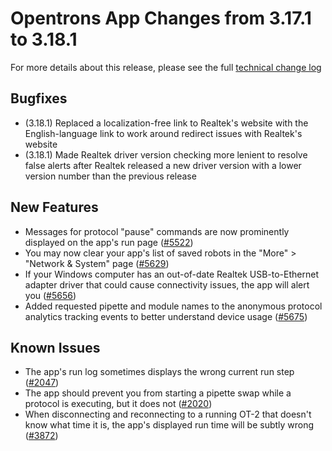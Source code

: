 # Opentrons App Changes from 3.17.1 to 3.18.1

For more details about this release, please see the full [technical change
log][changelog]

[changelog]: https://github.com/Opentrons/opentrons/blob/edge/CHANGELOG.md

## Bugfixes

- (3.18.1) Replaced a localization-free link to Realtek's website with the English-language link to work around redirect issues with Realtek's website
- (3.18.1) Made Realtek driver version checking more lenient to resolve false alerts after Realtek released a new driver version with a lower version number than the previous release

## New Features

- Messages for protocol "pause" commands are now prominently displayed on the app's run page ([#5522][])
- You may now clear your app's list of saved robots in the "More" > "Network & System" page ([#5629][])
- If your Windows computer has an out-of-date Realtek USB-to-Ethernet adapter driver that could cause connectivity issues, the app will alert you ([#5656][])
- Added requested pipette and module names to the anonymous protocol analytics tracking events to better understand device usage ([#5675][])

[#5522]: https://github.com/Opentrons/opentrons/pull/5512
[#5629]: https://github.com/Opentrons/opentrons/pull/5629
[#5656]: https://github.com/Opentrons/opentrons/pull/5656
[#5675]: https://github.com/Opentrons/opentrons/pull/5675

## Known Issues

- The app's run log sometimes displays the wrong current run step ([#2047][2047])
- The app should prevent you from starting a pipette swap while a protocol is executing, but it does not ([#2020][2020])
- When disconnecting and reconnecting to a running OT-2 that doesn't know what time it is, the app's displayed run time will be subtly wrong ([#3872][3872])

[2047]: https://github.com/Opentrons/opentrons/issues/2047
[2020]: https://github.com/Opentrons/opentrons/issues/2020
[3872]: https://github.com/Opentrons/opentrons/issues/3872
